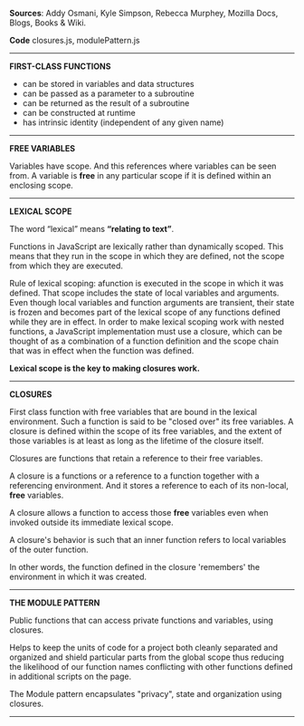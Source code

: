 **Sources**: Addy Osmani, Kyle Simpson, Rebecca Murphey, Mozilla Docs, Blogs, Books & Wiki.

**Code** closures.js, modulePattern.js

------------------------------------------------------------------------
**FIRST-CLASS FUNCTIONS**

- can be stored in variables and data structures
- can be passed as a parameter to a subroutine
- can be returned as the result of a subroutine
- can be constructed at runtime
- has intrinsic identity (independent of any given name)

------------------------------------------------------------------------

**FREE VARIABLES**

Variables have scope. And this references where variables can be seen from. 
A variable is **free** in any particular scope if it is defined within an enclosing scope.

------------------------------------------------------------------------

**LEXICAL SCOPE**

The word “lexical” means **“relating to text”**.

Functions in JavaScript are lexically rather than dynamically scoped. This means that they run in the scope in which they are defined, not the scope from which they are executed.

Rule of lexical scoping: afunction is executed in the scope in which it was defined. That scope includes the state of local variables and arguments. Even though local variables and function arguments are transient, their state is frozen and becomes part of the lexical scope of any functions defined while they are in effect. In order to make lexical scoping work with nested functions, a JavaScript implementation must use a closure, which can be thought of as a combination of a function definition and the scope chain that was in effect when the function was defined.

**Lexical scope is the key to making closures work.**

------------------------------------------------------------------------

**CLOSURES**

First class function with free variables that are bound in the lexical environment. Such a function is said to be "closed over" its free variables. A closure is defined within the scope of its free variables, and the extent of those variables is at least as long as the lifetime of the closure itself.

Closures are functions that retain a reference to their free variables.

A closure is a functions or a reference to a function together with a referencing environment. And it stores a reference to each of its non-local, 
**free**  variables.

A closure allows a function to access those **free** variables even when invoked outside its immediate lexical scope.

A closure's behavior is such that an inner function refers to local variables of the outer function.

In other words, the function defined in the closure 'remembers' the environment in which it was created. 

------------------------------------------------------------------------

**THE MODULE PATTERN**

Public functions that can access private functions and variables, using closures.

Helps to keep the units of code for a project both cleanly separated and organized and shield particular parts from the global scope thus reducing the likelihood of our function names conflicting with other functions defined in additional scripts on the page.

The Module pattern encapsulates "privacy", state and organization using closures.

------------------------------------------------------------------------
